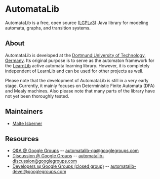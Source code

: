 AutomataLib
===========
AutomataLib is a free, open source ([LGPLv3](https://github.com/misberner/automatalib/blob/master/COPYING.txt)) Java library for modeling automata, graphs, and transition systems.

About
-----
AutomataLib is developed at the [Dortmund University of Technology, Germany](http://www.cs.tu-dortmund.de). Its original purpose is to serve as the automaton framework for the [LearnLib](http://www.learnlib.de)
active automata learning library. However, it is completely independent of LearnLib and can be used for other projects as well.

Please note that the development of AutomataLib is still in a very early stage. Currently, it mainly focuses on Deterministic Finite Automata (DFA) and Mealy machines. Also please note that many parts of the library have not yet been thoroughly tested.

Maintainers
-----------
* [Malte Isberner](https://github.com/misberner)

Resources
---------
* [Q&A @ Google Groups](https://groups.google.com/forum/?fromgroups#!forum/automatalib-qa) -- [automatalib-qa@googlegroups.com](mailto:automatalib-qa@googlegroups.com)
* [Discussion @ Google Groups](https://groups.google.com/forum/?fromgroups#!forum/automatalib-discussion) -- [automatalib-discussion@googlegroups.com](mailto:automatalib-discussion@googlegroups.com) 
* [Developers @ Google Groups (closed group)](https://groups.google.com/forum/?fromgroups#!forum/automatalib-devel) -- [automatalib-devel@googlegroups.com](mailto:automatalib-devel@googlegroups.com)

